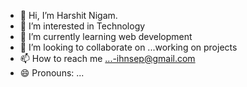 - 👋 Hi, I’m Harshit Nigam.
- 👀 I’m interested in Technology 
- 🌱 I’m currently learning web development
- 💞️ I’m looking to collaborate on ...working on projects
- 📫 How to reach me ...-ihnsep@gmail.com
- 😄 Pronouns: ...


<!---
thehncoder/thehncoder is a ✨ special ✨ repository because its `README.md` (this file) appears on your GitHub profile.
You can click the Preview link to take a look at your changes.
--->
